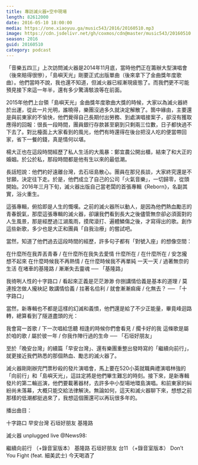 ```yaml
---
title: 專訪滅火器+空中現場
length: 82612000
date: 2016-05-10 18:00:00
media: https://one.xiaoyuu.ga/music543/2016/20160510.mp3
image: https://cdn.jsdelivr.net/gh/coxmos/cdn@master/music543/20160510.jpg
season: 2016
guid: 20160510
category: podcast
---
```


「音樂五四三」上次訪問滅火器是2014年11月底，當時他們正在籌辦大型演唱會（後來賠得很慘），「島嶼天光」剛要正式出版單曲（後來拿下了金曲獎年度歌曲）。他們當時不說，我也還不知道，但滅火器已經漸現疲態了。而我們更不可能預見接下來這一年半，還有多少驚濤駭浪等在前面。

2015年他們上台領「島嶼天光」金曲獎年度歌曲大獎的時候，大家以為滅火器終於出運，從此一片光明，誰曉得，樂團沒過多久就決定解散了。箇中緣由，主要還是與前東家的不愉快，他們覺得自己長期付出勞務、到處演唱接案子，卻沒有獲取應得的回報：很長一段時間，團員銀行存款甚至窮到只剩兩三位數，日子都快過不下去了。對比檯面上大家看到的風光，他們有時還得在後台把沒人吃的便當帶回家，省下一餐的錢，真是情何以堪。

楊大正也在這段時間經歷了私人生活的大風暴：鄭宜農公開出櫃，結束了和大正的婚姻。於公於私，那段時間都是他有生以來的最低潮。

長話短說：他們約好遠離台灣，去石垣島散心。團員在那兒長談，大家終究還是不甘願，決定往下走。於是，他們成立了自己的公司「火氣音樂」，一切歸零，從頭開始。2016年三月下旬，滅火器出版自己當老闆的首張專輯《Reborn》，名副其實，浴火重生。

這張專輯，俯拾即是人生的慨嘆。之前的滅火器所以動人，是因為他們熱血勵志的青春銳氣，那麼這張專輯的滅火器，卻讓我們看到長大之後儘管無奈卻必須面對的人生風景，那是經歷過江湖風雨，摸爬滾打、遍體鱗傷之後，才寫得出的歌。創作這些新歌，多少也是大正和團員「自我治療」的嘗試吧。

當然，知道了他們過去這段時間的經歷，許多句子都有「對號入座」的想像空間：

在什麼所在我弄丟青春 / 在什麼所在我失去愛情
什麼所在 / 在什麼所在 / 安怎攏想不起來
在什麼時候我不再熱情 / 在什麼時候我不再單純
一天一天 / 過著無奈的生活
在堵車的基隆路 / 漸漸失去靈魂 
── 「基隆路」

我徛咧人性的十字路口 / 看起來正義是茫茫渺渺
你捌講情佮義是基本的道理 / 莫連按怎做人攏袂記
敢講情佮義 / 拄著名佮利 / 就會漸漸痲痺 / 化無去？
── 「十字路口」

當然，新專輯也不都是這樣的幻滅和義憤，他們還是給了不少正能量，畢竟峰迴路轉，總算看到了隧道盡頭的光：

我會寫一首歌 / 下一次唱給恁聽
相逢的時候你們會看見 / 擱卡好的我
這條歌是屬於咱的歌 / 屬於彼一年 / 你我作陣行過的生命
── 「石垣好朋友」

至於「晚安台灣」的續篇「早安台灣」、還有樂團重整出發時寫的「繼續向前行」，就更接近我們熟悉的那個熱血、勵志的滅火器了。

滅火器剛剛辦完門票秒殺的發片演唱會，馬上要在520小英就職典禮演唱林強的「向前行」和「島嶼天光」，這註定將是他們畢生難忘的時刻。接下來，是新專輯發片的第二輪巡演，他們要載著器材，去許多中小型場地環島演唱。和前東家的糾紛尚未落幕，大概只能交給法律解決。無論如何，這天和滅火器聊下來，想想之前那樣的低潮都挺過來了，我想這個團還可以再玩很多年的。

播出曲目：

十字路口
早安台灣
石垣好朋友
基隆路

滅火器 unplugged live @News98:

繼續向前行 （+錄音室版本）
基隆路
石垣好朋友
台11 （+錄音室版本）
Don’t You Fight (feat. 細美武士)
今天喝酒了

